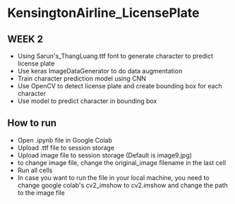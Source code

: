 # KensingtonAirline_LicensePlate

## WEEK 2
- Using Sarun's_ThangLuang.ttf font to generate character to predict license plate
- Use keras ImageDataGenerator to do data augmentation
- Train character prediction model using CNN 
- Use OpenCV to detect license plate and create bounding box for each character
- Use model to predict character in bounding box


## How to run
- Open .ipynb file in Google Colab
- Upload .ttf file to session storage
- Upload image file to session storage (Default is image9.jpg)
- to change image file, change the original_image filename in the last cell
- Run all cells
- In case you want to run the file in your local machine, you need to change google colab's cv2_imshow to cv2.imshow and change the path to the image file